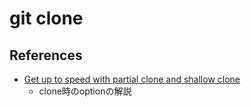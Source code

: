 # git clone

## References

* [Get up to speed with partial clone and shallow clone](https://github.blog/open-source/git/get-up-to-speed-with-partial-clone-and-shallow-clone/)
   * clone時のoptionの解説

